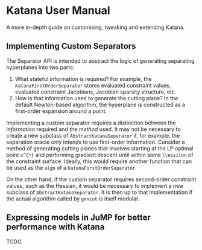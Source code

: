 # Katana User Manual

A more in-depth guide on customising, tweaking and extending Katana.

## Implementing Custom Separators

The Separator API is intended to abstract the logic of generating separating hyperplanes into two parts:
1. What stateful information is required? For example, the `KatanaFirstOrderSeparator` stores evaluated constraint
   values, evaluated constraint Jacobians, Jacobian sparsity structure, etc.
2. How is that information used to generate the cutting plane? In the default Newton-based algorithm, the hyperplane is
   constructed as a first-order expansion around a point.

Implementing a custom separator requires a distinction between the _information_ required and the _method_ used. It may not
be necessary to create a new subclass of `AbstractKatanaSeparator` if, for example, the separation oracle only intends to use
first-order information. Consider a method of generating cutting planes that involves starting at the LP optimal point ``x^{*}``
and performing gradient descent until within some ``\\epsilon`` of the constraint surface. Ideally, this would require another
function that can be used as the `algo` of a `KatanaFirstOrderSeparator`.

On the other hand, if the custom separator requires second-order constraint values, such as the Hessian, it would be necessary to implement a new subclass of `AbstractKatanaSeparator`. It is then up to that implementation if the actual algorithm called by `gencut` is itself modular.

## Expressing models in JuMP for better performance with Katana

TODO.
